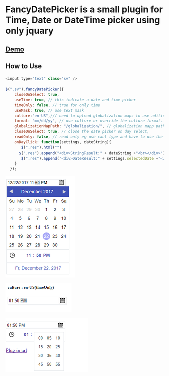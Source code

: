 # FancyDatePicker is a small plugin for Time, Date or DateTime picker using only jquary

## [Demo](https://codepen.io/AlenToma/pen/owXYKj?editors=0100)

## How to Use

```js
<input type="text" class="sv" />

$(".sv").fancyDatePicker({
    closeOnSelect: true,
    useTime: true, // this indicate a date and time picker
    timeOnly: false, // true for only time
    useMask: true, // use text mask
    culture:"en-US",/// need to upload globalization maps to use aditional languages, se globalization mapp
    format: "mm/dd/yy", // use culture or override the culture format.
    globalizationMapPath: "/globalization/", // globalization mapp path on server.
    closeOnSelect: true, // close the date picker on day select,
    readOnly: false, // read only eg use cant type and have to use the date picker
    onDayClick: function(settings, dateString){
       $(".res").html("")
      $(".res").append("<div>StringResult:" + dateString +"<br></div>");
       $(".res").append("<div>DateResult:" + settings.selectedDate +"</div>");
    }
  });

```

![DateTime Preview](https://raw.githubusercontent.com/AlenToma/FancyDatePicker/master/Preview1.PNG)

![DateTime Preview](https://raw.githubusercontent.com/AlenToma/FancyDatePicker/master/previewClock.PNG)

![DateTime Preview](https://raw.githubusercontent.com/AlenToma/FancyDatePicker/master/Clock.PNG)

